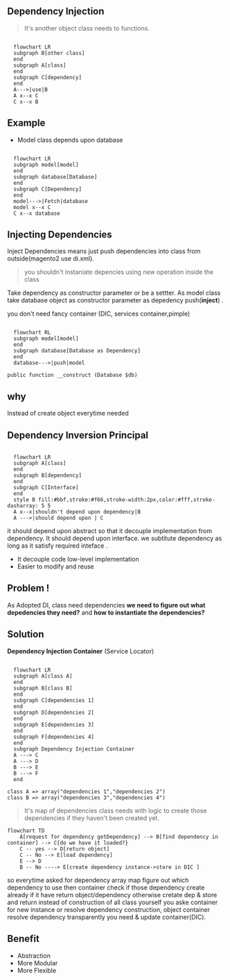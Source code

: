 ## Dependency Injection

> It's another object class needs to functions. 

```mermaid

  flowchart LR
  subgraph B[other class]
  end
  subgraph A[class]
  end
  subgraph C[dependency]
  end
  A--->|use|B
  A x--x C
  C x--x B
```

## Example 

- Model  class depends upon database 

```mermaid

  flowchart LR
  subgraph model[model]
  end
  subgraph database[Database]
  end
  subgraph C[Dependency]
  end
  model--->|Fetch|database
  model x--x C
  C x--x database
```

## Injecting Dependencies

Inject Dependencies means just push dependencies into class from outside(magento2 use di.xml). 

> you shouldn't instaniate depencies using new operation inside the class

Take dependency as constructor parameter or be a settter. As model class take database object as constructor parameter as depedency push(**inject**) .

you don't need fancy container (DIC, services container,pimple) 

```mermaid

  flowchart RL
  subgraph model[model]
  end
  subgraph database[Database as Dependency]
  end
  database--->|push|model
```
```public function __construct (Database $db)```

## why

Instead of create object everytime needed 

## Dependency Inversion Principal

```mermaid

  flowchart LR
  subgraph A[class]
  end
  subgraph B[dependency]
  end
  subgraph C[Interface]
  end
  style B fill:#bbf,stroke:#f66,stroke-width:2px,color:#fff,stroke-dasharray: 5 5
  A x--x|shouldn't depend upon dependency|B
  A --->|should depend upon | C
```
it should depend upon abstract so that it decouple implementation from dependency. It should depend upon interface.
we subtitute dependency as long as it satisfy required inteface . 

- It decouple code low-level implementation
- Easier to modify and reuse

## Problem !

As Adopted DI, class need dependencies **we need to figure out what depedencies they need?** and **how to instantiate the dependencies?**

## Solution

**Dependency Injection Container**  (Service Locator)

```mermaid

  flowchart LR
  subgraph A[class A]
  end
  subgraph B[class B]
  end
  subgraph C[dependencies 1]
  end
  subgraph D[dependencies 2]
  end
  subgraph E[dependencies 3]
  end
  subgraph F[dependencies 4]
  end
  subgraph Dependency Injection Container
  A ---> C
  A ---> D
  B ---> E
  B ---> F
  end
```

```
class A => array("dependencies 1","dependencies 2")
class B => array("dependencies 3","dependencies 4")
```
> It's map of dependencies class needs with logic to create those dependencies if they haven't been created yet. 
```mermaid
flowchart TD
    A[request for dependency getDependency] --> B[find dependency in container] --> C{do we have it loaded?}
    C -- yes --> D[return object]
    C -- No --> E[load dependency]
    E --> D
    B -- No ----> E[create dependency instance->store in DIC ]
```
so everytime asked for dependency array map figure out which dependency to use then container check if those dependency create already if it have return object/dependency otherwise cretate dep & store and return instead of construction of all class yourself you aske container for new instance or  resolve dependency construction, object container resolve dependency transparently you need & update container(DIC). 
## Benefit

- Abstraction
- More Modular
- More Flexible










